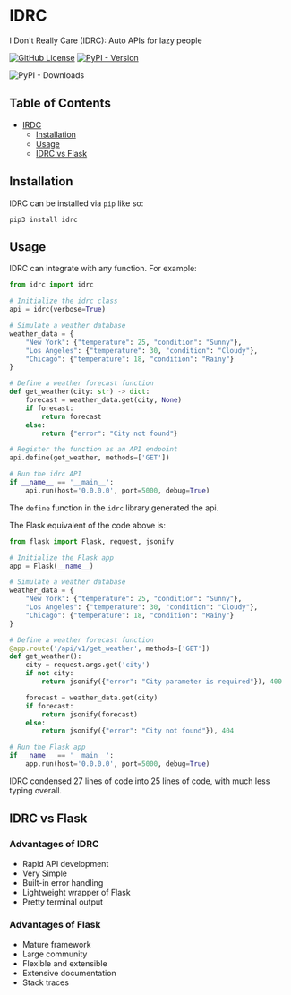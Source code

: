 # IDRC
I Don't Really Care (IDRC): Auto APIs for lazy people

[![GitHub License](https://img.shields.io/github/license/zanderlewis/idrc)](LICENSE)
[![PyPI - Version](https://img.shields.io/pypi/v/idrc?logo=python&logoColor=%23FFD43B&link=https%3A%2F%2Fpypi.org%2Fproject%2Fidrc)](https://pypi.org/project/idrc)

![PyPI - Downloads](https://img.shields.io/pypi/dd/idrc?logo=python&logoColor=%23FFD43B)

## Table of Contents
- [IRDC](#idrc)
  - [Installation](#installation)
  - [Usage](#usage)
  - [IDRC vs Flask](#idrc-vs-flask)

## Installation

IDRC can be installed via `pip` like so:

`pip3 install idrc`

## Usage

IDRC can integrate with any function. For example:

```python
from idrc import idrc

# Initialize the idrc class
api = idrc(verbose=True)

# Simulate a weather database
weather_data = {
    "New York": {"temperature": 25, "condition": "Sunny"},
    "Los Angeles": {"temperature": 30, "condition": "Cloudy"},
    "Chicago": {"temperature": 18, "condition": "Rainy"}
}

# Define a weather forecast function
def get_weather(city: str) -> dict:
    forecast = weather_data.get(city, None)
    if forecast:
        return forecast
    else:
        return {"error": "City not found"}

# Register the function as an API endpoint
api.define(get_weather, methods=['GET'])

# Run the idrc API
if __name__ == '__main__':
    api.run(host='0.0.0.0', port=5000, debug=True)
```

The `define` function in the `idrc` library generated the api.

The Flask equivalent of the code above is:
```python
from flask import Flask, request, jsonify

# Initialize the Flask app
app = Flask(__name__)

# Simulate a weather database
weather_data = {
    "New York": {"temperature": 25, "condition": "Sunny"},
    "Los Angeles": {"temperature": 30, "condition": "Cloudy"},
    "Chicago": {"temperature": 18, "condition": "Rainy"}
}

# Define a weather forecast function
@app.route('/api/v1/get_weather', methods=['GET'])
def get_weather():
    city = request.args.get('city')
    if not city:
        return jsonify({"error": "City parameter is required"}), 400

    forecast = weather_data.get(city)
    if forecast:
        return jsonify(forecast)
    else:
        return jsonify({"error": "City not found"}), 404

# Run the Flask app
if __name__ == '__main__':
    app.run(host='0.0.0.0', port=5000, debug=True)
```

IDRC condensed 27 lines of code into 25 lines of code, with much less typing overall.

## IDRC vs Flask

### Advantages of IDRC

- Rapid API development
- Very Simple
- Built-in error handling
- Lightweight wrapper of Flask
- Pretty terminal output

### Advantages of Flask

- Mature framework
- Large community
- Flexible and extensible
- Extensive documentation
- Stack traces
